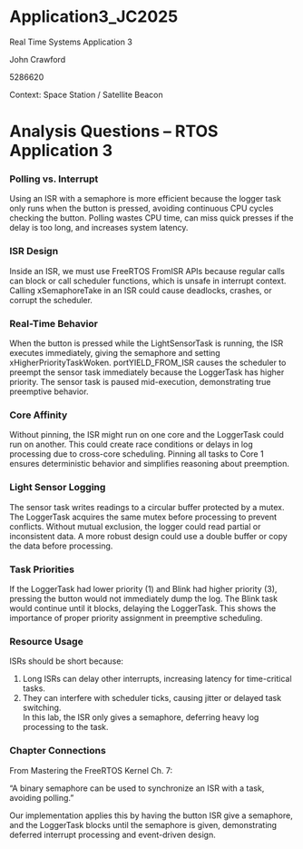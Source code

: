# Application3_JC2025
Real Time Systems Application 3

John Crawford

5286620

Context: Space Station / Satellite Beacon

# Analysis Questions – RTOS Application 3

### Polling vs. Interrupt
Using an ISR with a semaphore is more efficient because the logger task only runs when the button is pressed, avoiding continuous CPU cycles checking the button. Polling wastes CPU time, can miss quick presses if the delay is too long, and increases system latency.

### ISR Design
Inside an ISR, we must use FreeRTOS FromISR APIs because regular calls can block or call scheduler functions, which is unsafe in interrupt context. Calling xSemaphoreTake in an ISR could cause deadlocks, crashes, or corrupt the scheduler.

### Real-Time Behavior
When the button is pressed while the LightSensorTask is running, the ISR executes immediately, giving the semaphore and setting xHigherPriorityTaskWoken. portYIELD_FROM_ISR causes the scheduler to preempt the sensor task immediately because the LoggerTask has higher priority. The sensor task is paused mid-execution, demonstrating true preemptive behavior.

### Core Affinity
Without pinning, the ISR might run on one core and the LoggerTask could run on another. This could create race conditions or delays in log processing due to cross-core scheduling. Pinning all tasks to Core 1 ensures deterministic behavior and simplifies reasoning about preemption.

### Light Sensor Logging
The sensor task writes readings to a circular buffer protected by a mutex. The LoggerTask acquires the same mutex before processing to prevent conflicts. Without mutual exclusion, the logger could read partial or inconsistent data. A more robust design could use a double buffer or copy the data before processing.

### Task Priorities
If the LoggerTask had lower priority (1) and Blink had higher priority (3), pressing the button would not immediately dump the log. The Blink task would continue until it blocks, delaying the LoggerTask. This shows the importance of proper priority assignment in preemptive scheduling.

### Resource Usage
ISRs should be short because:  
1. Long ISRs can delay other interrupts, increasing latency for time-critical tasks.  
2. They can interfere with scheduler ticks, causing jitter or delayed task switching.  
In this lab, the ISR only gives a semaphore, deferring heavy log processing to the task.

### Chapter Connections
From Mastering the FreeRTOS Kernel Ch. 7:  

“A binary semaphore can be used to synchronize an ISR with a task, avoiding polling.”  

Our implementation applies this by having the button ISR give a semaphore, and the LoggerTask blocks until the semaphore is given, demonstrating deferred interrupt processing and event-driven design.
